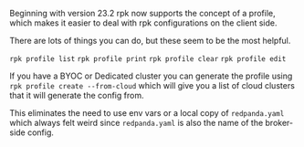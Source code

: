 Beginning with version 23.2 rpk now supports the concept of a profile, which makes it easier to deal with rpk configurations on the client side.  


There are lots of things you can do, but these seem to be the most helpful.

`rpk profile list`
`rpk profile print`
`rpk profile clear`
`rpk profile edit`

If you have a BYOC or Dedicated cluster you can generate the profile using `rpk profile create --from-cloud` which will give you a list of cloud clusters that it will generate the config from.

This eliminates the need to use env vars or a local copy of `redpanda.yaml` which always felt weird since `redpanda.yaml` is also the name of the broker-side config.
